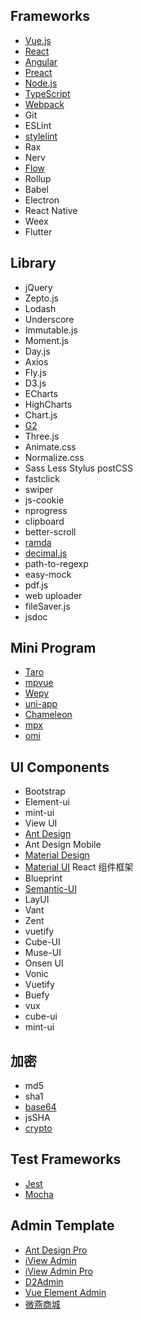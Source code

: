 ## Frameworks

- [Vue.js](https://vuejs.org/)
- [React](https://reactjs.org/)
- [Angular](https://angular.io/)
- [Preact](https://preactjs.com/)
- [Node.js](https://nodejs.org/)
- [TypeScript](https://www.typescriptlang.org/)
- [Webpack](https://webpack.js.org/)
- Git
- ESLint
- [stylelint](https://stylelint.io/)
- Rax
- Nerv
- [Flow](https://flow.org/)
- Rollup
- Babel
- Electron
- React Native
- Weex
- Flutter

## Library

- jQuery
- Zepto.js
- Lodash
- Underscore
- Immutable.js
- Moment.js
- Day.js
- Axios
- Fly.js
- D3.js
- ECharts
- HighCharts
- Chart.js
- [G2](https://g2.alipay.com/)
- Three.js
- Animate.css
- Normalize.css
- Sass Less Stylus postCSS
- fastclick
- swiper
- js-cookie
- nprogress
- clipboard
- better-scroll
- [ramda](https://github.com/ramda/ramda)
- [decimal.js](https://github.com/MikeMcl/decimal.js/)
- path-to-regexp
- easy-mock
- pdf.js
- web uploader
- fileSaver.js
- jsdoc

## Mini Program

- [Taro](https://taro.jd.com/)
- [mpvue](http://mpvue.com/)
- [Wepy](https://wepyjs.github.io/wepy-docs/)
- [uni-app](https://uniapp.dcloud.io/)
- [Chameleon](https://github.com/didi/chameleon)
- [mpx](https://github.com/didi/mpx)
- [omi](https://github.com/Tencent/omi)

## UI Components

- Bootstrap
- Element-ui
- mint-ui
- View UI
- [Ant Design](https://ant.design/)
- Ant Design Mobile
- [Material Design](https://material.io/)
- [Material UI](https://material-ui.com/) React 组件框架
- Blueprint
- [Semantic-UI](https://semantic-ui.com/)
- LayUI
- Vant
- Zent
- vuetify
- Cube-UI
- Muse-UI
- Onsen UI
- Vonic
- Vuetify
- Buefy
- vux
- cube-ui
- mint-ui

## 加密

- md5
- sha1
- [base64](https://github.com/dankogai/js-base64)
- jsSHA
- [crypto](https://github.com/brix/crypto-js)

## Test Frameworks

- [Jest](https://jestjs.io/)
- [Mocha](https://mochajs.org/)

## Admin Template

- [Ant Design Pro](https://preview.pro.ant.design/)
- [iView Admin](https://admin.iviewui.com/home)
- [iView Admin Pro](https://adminpro.iviewui.com/)
- [D2Admin](https://d2-admin.netlify.com/)
- [Vue Element Admin](https://panjiachen.gitee.io/vue-element-admin/)
- [微燕商城](https://github.com/jikeytang/vyan-shop-admin)